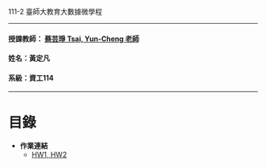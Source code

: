  111-2 臺師大教育大數據微學程
***
 #### 授課教師： [蔡芸琤 Tsai, Yun-Cheng 老師](https://github.com/pecu?tab=repositories)
 #### 姓名：黃定凡
 #### 系級：資工114
***
# 目錄  
+ **作業連結** 
    - [HW1, HW2](https://github.com/din2009siuc/LAT-Repo/blob/main/hw1-2.ipynb)
